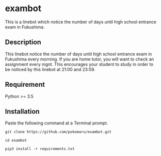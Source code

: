 # exambot
This is a linebot which notice the number of days until high school entrance exam in Fukushima.

## Description
This linebot notice the number of days until high school entrance exam in Fukushima every morning.
If you are home tutor, you will want to check an assignment every nignt.
This encourages your student to study in order to be noticed by this linebot at 21:00 and 23:59.

## Requirement
Python >= 3.5

## Installation
Paste the following command at a Terminal prompt.

```
git clone https://github.com/pokomaru/exambot.git

cd exambot

pip3 install -r requirements.txt
```